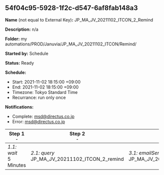## 54f04c95-5928-1f2c-d547-6af8fab148a3

**Name** (not equal to External Key)**:** JP_MA_JV_20211102_ITCON_2_Remind

**Description:** n/a

**Folder:** my automations/PROD/Januvia/JP_MA_JV_20211102_ITCON/Remind/

**Started by:** Schedule

**Status:** Ready

**Schedule:**

* Start: 2021-11-02 18:15:00 +09:00
* End: 2021-11-02 18:15:00 +09:00
* Timezone: Tokyo Standard Time
* Recurrance: run only once

**Notifications:**

* Complete: msd@directus.co.jp
* Error: msd@directus.co.jp

| Step 1<br>_<small>-</small>_ | Step 2<br>_<small>-</small>_ | Step 3<br>_<small>-</small>_ |
| --- | --- | --- |
| _1.1: wait_<br>5 Minutes | _2.1: query_<br>JP_MA_JV_20211102_ITCON_2_remind | _3.1: emailSend_<br>JP_MA_JV_20211102_ITCON_2_remind |
